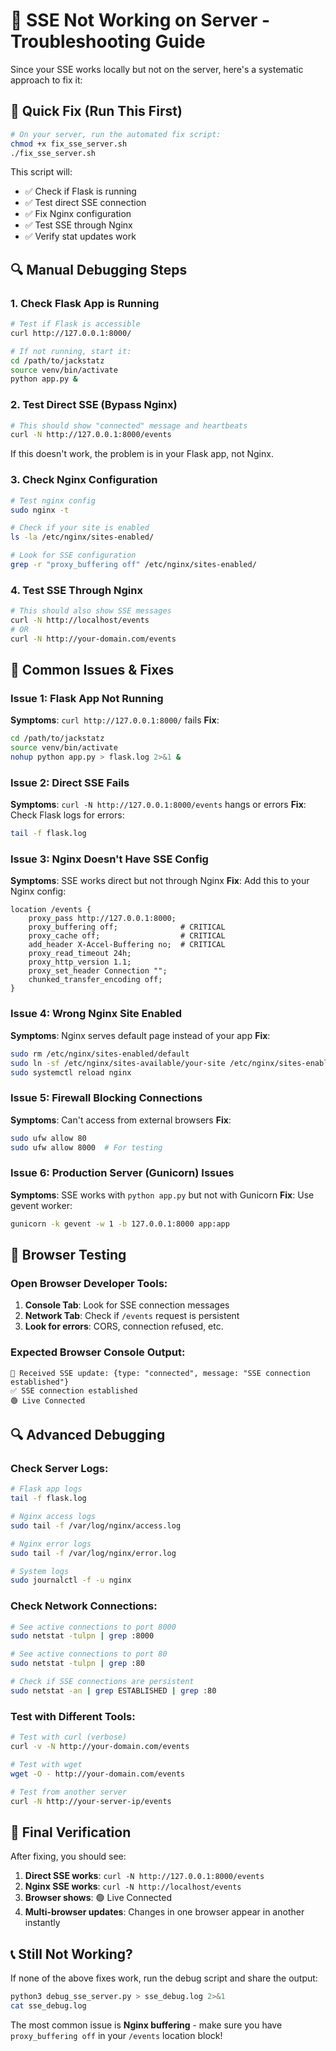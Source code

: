 # 🚨 SSE Not Working on Server - Troubleshooting Guide

Since your SSE works locally but not on the server, here's a systematic approach to fix it:

## 🔧 Quick Fix (Run This First)

```bash
# On your server, run the automated fix script:
chmod +x fix_sse_server.sh
./fix_sse_server.sh
```

This script will:
- ✅ Check if Flask is running
- ✅ Test direct SSE connection
- ✅ Fix Nginx configuration
- ✅ Test SSE through Nginx
- ✅ Verify stat updates work

## 🔍 Manual Debugging Steps

### 1. **Check Flask App is Running**
```bash
# Test if Flask is accessible
curl http://127.0.0.1:8000/

# If not running, start it:
cd /path/to/jackstatz
source venv/bin/activate
python app.py &
```

### 2. **Test Direct SSE (Bypass Nginx)**
```bash
# This should show "connected" message and heartbeats
curl -N http://127.0.0.1:8000/events
```

If this doesn't work, the problem is in your Flask app, not Nginx.

### 3. **Check Nginx Configuration**
```bash
# Test nginx config
sudo nginx -t

# Check if your site is enabled
ls -la /etc/nginx/sites-enabled/

# Look for SSE configuration
grep -r "proxy_buffering off" /etc/nginx/sites-enabled/
```

### 4. **Test SSE Through Nginx**
```bash
# This should also show SSE messages
curl -N http://localhost/events
# OR
curl -N http://your-domain.com/events
```

## 🚨 Common Issues & Fixes

### Issue 1: Flask App Not Running
**Symptoms**: `curl http://127.0.0.1:8000/` fails
**Fix**:
```bash
cd /path/to/jackstatz
source venv/bin/activate
nohup python app.py > flask.log 2>&1 &
```

### Issue 2: Direct SSE Fails
**Symptoms**: `curl -N http://127.0.0.1:8000/events` hangs or errors
**Fix**: Check Flask logs for errors:
```bash
tail -f flask.log
```

### Issue 3: Nginx Doesn't Have SSE Config
**Symptoms**: SSE works direct but not through Nginx
**Fix**: Add this to your Nginx config:
```nginx
location /events {
    proxy_pass http://127.0.0.1:8000;
    proxy_buffering off;              # CRITICAL
    proxy_cache off;                  # CRITICAL
    add_header X-Accel-Buffering no;  # CRITICAL
    proxy_read_timeout 24h;
    proxy_http_version 1.1;
    proxy_set_header Connection "";
    chunked_transfer_encoding off;
}
```

### Issue 4: Wrong Nginx Site Enabled
**Symptoms**: Nginx serves default page instead of your app
**Fix**:
```bash
sudo rm /etc/nginx/sites-enabled/default
sudo ln -sf /etc/nginx/sites-available/your-site /etc/nginx/sites-enabled/
sudo systemctl reload nginx
```

### Issue 5: Firewall Blocking Connections
**Symptoms**: Can't access from external browsers
**Fix**:
```bash
sudo ufw allow 80
sudo ufw allow 8000  # For testing
```

### Issue 6: Production Server (Gunicorn) Issues
**Symptoms**: SSE works with `python app.py` but not with Gunicorn
**Fix**: Use gevent worker:
```bash
gunicorn -k gevent -w 1 -b 127.0.0.1:8000 app:app
```

## 🧪 Browser Testing

### Open Browser Developer Tools:
1. **Console Tab**: Look for SSE connection messages
2. **Network Tab**: Check if `/events` request is persistent
3. **Look for errors**: CORS, connection refused, etc.

### Expected Browser Console Output:
```
📡 Received SSE update: {type: "connected", message: "SSE connection established"}
✅ SSE connection established
🟢 Live Connected
```

## 🔍 Advanced Debugging

### Check Server Logs:
```bash
# Flask app logs
tail -f flask.log

# Nginx access logs
sudo tail -f /var/log/nginx/access.log

# Nginx error logs
sudo tail -f /var/log/nginx/error.log

# System logs
sudo journalctl -f -u nginx
```

### Check Network Connections:
```bash
# See active connections to port 8000
sudo netstat -tulpn | grep :8000

# See active connections to port 80
sudo netstat -tulpn | grep :80

# Check if SSE connections are persistent
sudo netstat -an | grep ESTABLISHED | grep :80
```

### Test with Different Tools:
```bash
# Test with curl (verbose)
curl -v -N http://your-domain.com/events

# Test with wget
wget -O - http://your-domain.com/events

# Test from another server
curl -N http://your-server-ip/events
```

## 🎯 Final Verification

After fixing, you should see:

1. **Direct SSE works**: `curl -N http://127.0.0.1:8000/events`
2. **Nginx SSE works**: `curl -N http://localhost/events`  
3. **Browser shows**: 🟢 Live Connected
4. **Multi-browser updates**: Changes in one browser appear in another instantly

## 📞 Still Not Working?

If none of the above fixes work, run the debug script and share the output:

```bash
python3 debug_sse_server.py > sse_debug.log 2>&1
cat sse_debug.log
```

The most common issue is **Nginx buffering** - make sure you have `proxy_buffering off` in your `/events` location block!
